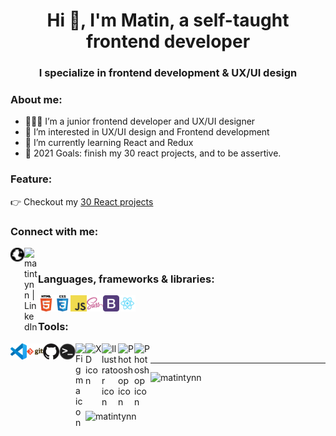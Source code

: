 <h1 align="center">Hi 👋, I'm Matin, a self-taught frontend developer</h1>
<h3 align="center">I specialize in frontend development & UX/UI design</h3>

### About me:
- 🧑🏻‍💻 I’m a junior frontend developer and UX/UI designer
- 👀 I’m interested in UX/UI design and Frontend development 
- 🌱 I’m currently learning React and Redux
- 🥅 2021 Goals: finish my 30 react projects, and to be assertive.
<!-- - 💞️ I’m looking for frontend developer job opportunity -->
<!-- - 📫 I can be reached at  -->

### Feature:
👉 Checkout my [30 React projects](https://github.com/matintynn/30-React-Projects)

### Connect with me:
[<img align="left" alt="https://ndtruong1.myportfolio.com/" width="22px" src="https://raw.githubusercontent.com/iconic/open-iconic/master/svg/globe.svg" />](https://ndtruong1.myportfolio.com/)
[<img align="left" alt="matintynn | LinkedIn" width="22px" src="https://cdn.jsdelivr.net/npm/simple-icons@v3/icons/linkedin.svg" />](https://www.linkedin.com/in/matin-truong-8b48901b3/)
</br>

### Languages, frameworks & libraries:

<img align="left" alt="HTML5" width="26px" src="https://raw.githubusercontent.com/github/explore/80688e429a7d4ef2fca1e82350fe8e3517d3494d/topics/html/html.png" />
<img align="left" alt="CSS3" width="26px" src="https://raw.githubusercontent.com/github/explore/80688e429a7d4ef2fca1e82350fe8e3517d3494d/topics/css/css.png" />
<img align="left" alt="JavaScript" width="26px" src="https://raw.githubusercontent.com/github/explore/80688e429a7d4ef2fca1e82350fe8e3517d3494d/topics/javascript/javascript.png" />
<img align="left" alt="Sass" width="26px" src="https://raw.githubusercontent.com/github/explore/80688e429a7d4ef2fca1e82350fe8e3517d3494d/topics/sass/sass.png" />
<img align="left" alt="Bootstrap " width="26px" src="https://raw.githubusercontent.com/github/explore/80688e429a7d4ef2fca1e82350fe8e3517d3494d/topics/bootstrap/bootstrap.png" />
<img align="left" alt="React" width="26px" src="https://raw.githubusercontent.com/github/explore/80688e429a7d4ef2fca1e82350fe8e3517d3494d/topics/react/react.png" />
</br>

### Tools:
<img align="left" alt="Visual Studio Code" width="26px" src="https://raw.githubusercontent.com/github/explore/80688e429a7d4ef2fca1e82350fe8e3517d3494d/topics/visual-studio-code/visual-studio-code.png" />
<img align="left" alt="Git" width="26px" src="https://raw.githubusercontent.com/github/explore/80688e429a7d4ef2fca1e82350fe8e3517d3494d/topics/git/git.png" />
<img align="left" alt="GitHub" width="26px" src="https://raw.githubusercontent.com/github/explore/78df643247d429f6cc873026c0622819ad797942/topics/github/github.png" />
<img align="left" alt="Terminal" width="26px" src="https://raw.githubusercontent.com/github/explore/80688e429a7d4ef2fca1e82350fe8e3517d3494d/topics/terminal/terminal.png" />
<img align="left" alt="Figma icon" width="16px" src="https://theme.zdassets.com/theme_assets/9325143/ec27c7adedf401a3bc21f3e389011dfad2caa67b.png" />
<img align="left" alt="XD icon" width="26px" src="https://www.adobe.com/content/dam/cc/icons/xd.svg" />
<img align="left" alt="Illustrator icon" width="26px" src="https://www.adobe.com/content/dam/cc/icons/illustrator.svg" />
<img align="left" alt="Photoshop icon" width="26px" src="https://www.adobe.com/content/dam/cc/icons/photoshop.svg" />
<img align="left" alt="Photoshop icon" width="26px" src="https://www.adobe.com/content/dam/cc/icons/premiere.svg" />


<br />

<!-- --- -->
<!---
matintynn/matintynn is a ✨ special ✨ repository because its `README.md` (this file) appears on your GitHub profile.
You can click the Preview link to take a look at your changes.
--->

<!-- <h3 align="left">Languages and Tools:</h3>
<p align="left"> <a href="https://getbootstrap.com" target="_blank"> <img src="https://raw.githubusercontent.com/devicons/devicon/master/icons/bootstrap/bootstrap-plain-wordmark.svg" alt="bootstrap" width="40" height="40"/> </a> <a href="https://www.w3schools.com/css/" target="_blank"> <img src="https://raw.githubusercontent.com/devicons/devicon/master/icons/css3/css3-original-wordmark.svg" alt="css3" width="40" height="40"/> </a> <a href="https://www.figma.com/" target="_blank"> <img src="https://www.vectorlogo.zone/logos/figma/figma-icon.svg" alt="figma" width="40" height="40"/> </a> <a href="https://git-scm.com/" target="_blank"> <img src="https://www.vectorlogo.zone/logos/git-scm/git-scm-icon.svg" alt="git" width="40" height="40"/> </a> <a href="https://www.w3.org/html/" target="_blank"> <img src="https://raw.githubusercontent.com/devicons/devicon/master/icons/html5/html5-original-wordmark.svg" alt="html5" width="40" height="40"/> </a> <a href="https://www.adobe.com/in/products/illustrator.html" target="_blank"> <img src="https://www.vectorlogo.zone/logos/adobe_illustrator/adobe_illustrator-icon.svg" alt="illustrator" width="40" height="40"/> </a> <a href="https://developer.mozilla.org/en-US/docs/Web/JavaScript" target="_blank"> <img src="https://raw.githubusercontent.com/devicons/devicon/master/icons/javascript/javascript-original.svg" alt="javascript" width="40" height="40"/> </a> <a href="https://www.photoshop.com/en" target="_blank"> <img src="https://raw.githubusercontent.com/devicons/devicon/master/icons/photoshop/photoshop-line.svg" alt="photoshop" width="40" height="40"/> </a> <a href="https://reactjs.org/" target="_blank"> <img src="https://raw.githubusercontent.com/devicons/devicon/master/icons/react/react-original-wordmark.svg" alt="react" width="40" height="40"/> </a> <a href="https://redux.js.org" target="_blank"> <img src="https://raw.githubusercontent.com/devicons/devicon/master/icons/redux/redux-original.svg" alt="redux" width="40" height="40"/> </a> <a href="https://sass-lang.com" target="_blank"> <img src="https://raw.githubusercontent.com/devicons/devicon/master/icons/sass/sass-original.svg" alt="sass" width="40" height="40"/> </a> <a href="https://tailwindcss.com/" target="_blank"> <img src="https://www.vectorlogo.zone/logos/tailwindcss/tailwindcss-icon.svg" alt="tailwind" width="40" height="40"/> </a> <a href="https://www.adobe.com/products/xd.html" target="_blank"> <img src="https://cdn.worldvectorlogo.com/logos/adobe-xd.svg" alt="xd" width="40" height="40"/> </a> </p> -->
 ---
<p><img  src="https://github-readme-stats.vercel.app/api/top-langs?username=matintynn&show_icons=true&locale=en&layout=compact" alt="matintynn" /></p>
</br>
<p><img  src="https://github-readme-stats.vercel.app/api?username=matintynn&show_icons=true&locale=en" alt="matintynn" /></p>

